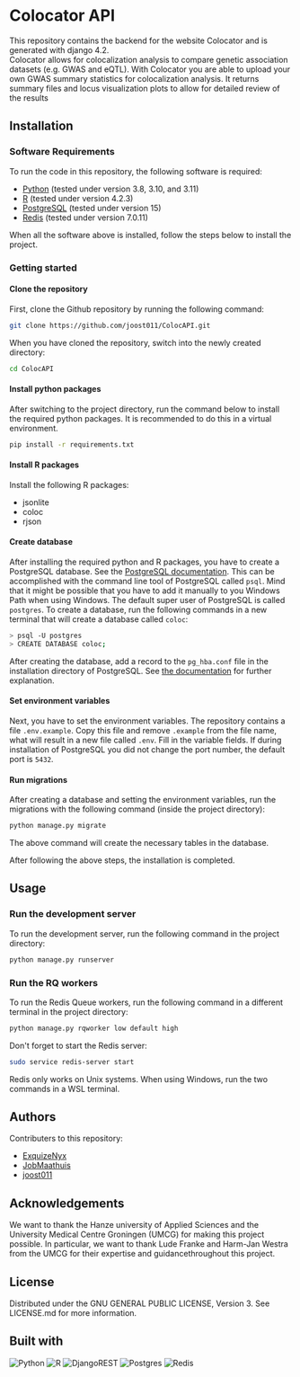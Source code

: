 # Colocator API

This repository contains the backend for the website Colocator and is generated with django 4.2. <br>
Colocator allows for colocalization analysis to compare genetic association datasets (e.g. GWAS and eQTL). 
With Colocator you are able to upload your own GWAS summary statistics for colocalization analysis.
It returns summary files and locus visualization plots to allow for detailed review of the results

## Installation

### Software Requirements
To run the code in this repository, the following software is required:
- [Python](https://www.python.org/downloads/) (tested under version 3.8, 3.10, and 3.11)
- [R](https://www.r-project.org/) (tested under version 4.2.3)
- [PostgreSQL](https://www.postgresql.org/download/) (tested under version 15)
- [Redis](https://redis.io/download/) (tested under version 7.0.11)

When all the software above is installed, follow the steps below to install the project.

### Getting started
#### Clone the repository
First, clone the Github repository by running the following command:

```bash
git clone https://github.com/joost011/ColocAPI.git
```

When you have cloned the repository, switch into the newly created directory:

```bash
cd ColocAPI
```

#### Install python packages
After switching to the project directory, run the command below to install the required python packages. It is recommended to do this in a virtual environment.

```bash
pip install -r requirements.txt
```

#### Install R packages
Install the following R packages:
- jsonlite
- coloc
- rjson

#### Create database
After installing the required python and R packages, you have to create a PostgreSQL database. See the [PostgreSQL documentation](https://www.postgresql.org/docs/current/sql-createdatabase.html). This can be accomplished with the command line tool of PostgreSQL called `psql`. Mind that it might be possible that you have to add it manually to you Windows Path when using Windows. The default super user of PostgreSQL is called ```postgres```. To create a database, run the following commands in a new terminal that will create a database called ```coloc```:

```bash
> psql -U postgres
> CREATE DATABASE coloc;
```

After creating the database, add a record to the ```pg_hba.conf``` file in the installation directory of PostgreSQL. See [the documentation](https://www.postgresql.org/docs/current/auth-pg-hba-conf.html) for further explanation.

#### Set environment variables
Next, you have to set the environment variables. The repository contains a file ```.env.example```. Copy this file and remove ```.example``` from the file name, what will result in a new file called ```.env```. Fill in the variable fields. If during installation of PostgreSQL you did not change the port number, the default port is ```5432```.

#### Run migrations
After creating a database and setting the environment variables, run the migrations with the following command (inside the project directory):

```bash
python manage.py migrate
```

The above command will create the necessary tables in the database.

After following the above steps, the installation is completed.

## Usage
### Run the development server
To run the development server, run the following command in the project directory:

```bash
python manage.py runserver
```

### Run the RQ workers
To run the Redis Queue workers, run the following command in a different terminal in the project directory:

```bash
python manage.py rqworker low default high
```

Don't forget to start the Redis server:

```bash
sudo service redis-server start
```

Redis only works on Unix systems. When using Windows, run the two commands in a WSL terminal.

## Authors
Contributers to this repository:
- [ExquizeNyx](https://github.com/ExquizeNyx)
- [JobMaathuis](https://github.com/JobMaathuis)
- [joost011](https://github.com/joost011)

## Acknowledgements 
We want to thank the Hanze university of Applied Sciences and the University Medical Centre Groningen (UMCG) for making this project possible. In particular, we want to thank Lude Franke and Harm-Jan Westra from the UMCG for their expertise and guidancethroughout this project.

## License
Distributed under the GNU GENERAL PUBLIC LICENSE, Version 3. See LICENSE.md for more information.

## Built with
![Python](https://img.shields.io/badge/python-3670A0?style=for-the-badge&logo=python&logoColor=ffdd54)
![R](https://img.shields.io/badge/r-%23276DC3.svg?style=for-the-badge&logo=r&logoColor=white)
![DjangoREST](https://img.shields.io/badge/DJANGO-REST-ff1709?style=for-the-badge&logo=django&logoColor=white&color=ff1709&labelColor=gray)
![Postgres](https://img.shields.io/badge/postgres-%23316192.svg?style=for-the-badge&logo=postgresql&logoColor=white)
![Redis](https://img.shields.io/badge/redis-%23DD0031.svg?style=for-the-badge&logo=redis&logoColor=white)


